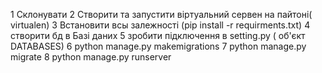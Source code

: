 1 Склонувати
2 Створити та запустити віртуальний сервен на пайтоні( virtualen) 
3 Встановити всы залежності (pip install -r requirments.txt) 
4 створити бд в Базі даних
5 зробити підключення в setting.py ( об'єкт DATABASES) 
6 python manage.py makemigrations
7 python manage.py migrate
8 python manage.py runserver


